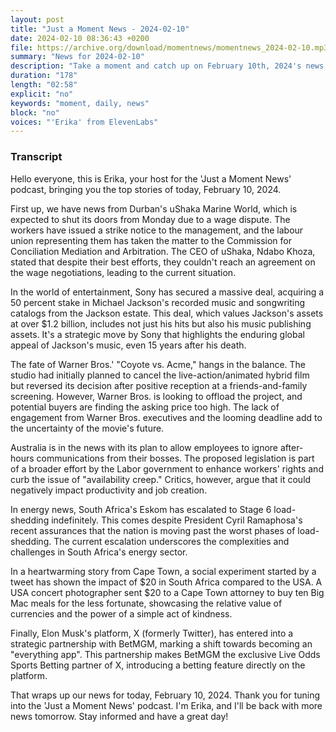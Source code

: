 ```yaml
---
layout: post
title: "Just a Moment News - 2024-02-10"
date: 2024-02-10 08:36:43 +0200
file: https://archive.org/download/momentnews/momentnews_2024-02-10.mp3
summary: "News for 2024-02-10"
description: "Take a moment and catch up on February 10th, 2024's news."
duration: "178"
length: "02:58"
explicit: "no"
keywords: "moment, daily, news"
block: "no"
voices: "'Erika' from ElevenLabs"
---
```


### Transcript

Hello everyone, this is Erika, your host for the 'Just a Moment News' podcast, bringing you the top stories of today, February 10, 2024. 

First up, we have news from Durban's uShaka Marine World, which is expected to shut its doors from Monday due to a wage dispute. The workers have issued a strike notice to the management, and the labour union representing them has taken the matter to the Commission for Conciliation Mediation and Arbitration. The CEO of uShaka, Ndabo Khoza, stated that despite their best efforts, they couldn't reach an agreement on the wage negotiations, leading to the current situation.

In the world of entertainment, Sony has secured a massive deal, acquiring a 50 percent stake in Michael Jackson's recorded music and songwriting catalogs from the Jackson estate. This deal, which values Jackson's assets at over $1.2 billion, includes not just his hits but also his music publishing assets. It's a strategic move by Sony that highlights the enduring global appeal of Jackson's music, even 15 years after his death.

The fate of Warner Bros.' "Coyote vs. Acme," hangs in the balance. The studio had initially planned to cancel the live-action/animated hybrid film but reversed its decision after positive reception at a friends-and-family screening. However, Warner Bros. is looking to offload the project, and potential buyers are finding the asking price too high. The lack of engagement from Warner Bros. executives and the looming deadline add to the uncertainty of the movie's future.

Australia is in the news with its plan to allow employees to ignore after-hours communications from their bosses. The proposed legislation is part of a broader effort by the Labor government to enhance workers' rights and curb the issue of "availability creep." Critics, however, argue that it could negatively impact productivity and job creation.

In energy news, South Africa's Eskom has escalated to Stage 6 load-shedding indefinitely. This comes despite President Cyril Ramaphosa's recent assurances that the nation is moving past the worst phases of load-shedding. The current escalation underscores the complexities and challenges in South Africa's energy sector.

In a heartwarming story from Cape Town, a social experiment started by a tweet has shown the impact of $20 in South Africa compared to the USA. A USA concert photographer sent $20 to a Cape Town attorney to buy ten Big Mac meals for the less fortunate, showcasing the relative value of currencies and the power of a simple act of kindness.

Finally, Elon Musk's platform, X (formerly Twitter), has entered into a strategic partnership with BetMGM, marking a shift towards becoming an "everything app". This partnership makes BetMGM the exclusive Live Odds Sports Betting partner of X, introducing a betting feature directly on the platform.

That wraps up our news for today, February 10, 2024. Thank you for tuning into the 'Just a Moment News' podcast. I'm Erika, and I'll be back with more news tomorrow. Stay informed and have a great day!
